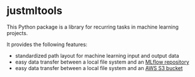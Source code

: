 # justmltools

This Python package is a library for recurring tasks in machine learning projects.

It provides the following features:
* standardized path layout for machine learning input and output data
* easy data transfer between a local file system and an [MLflow repository](https://www.mlflow.org/)
* easy data transfer between a local file system and an [AWS S3 bucket](https://aws.amazon.com/s3/)

